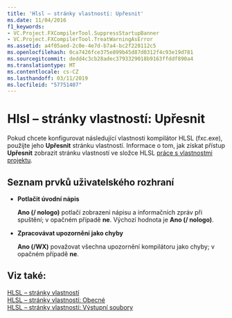 ```yaml
---
title: 'Hlsl – stránky vlastností: Upřesnit'
ms.date: 11/04/2016
f1_keywords:
- VC.Project.FXCompilerTool.SuppressStartupBanner
- VC.Project.FXCompilerTool.TreatWarningAsError
ms.assetid: a4f05aed-2c0e-4e7d-b7a4-bc2f228112c5
ms.openlocfilehash: 0ca7426fce375e899b45d87d0312f4c93e19d781
ms.sourcegitcommit: dedd4c3cb28adec3793329018b9163ffddf890a4
ms.translationtype: MT
ms.contentlocale: cs-CZ
ms.lasthandoff: 03/11/2019
ms.locfileid: "57751407"
---
```

# <a name="hlsl-property-pages-advanced"></a>Hlsl – stránky vlastností: Upřesnit

Pokud chcete konfigurovat následující vlastnosti kompilátor HLSL (fxc.exe), použijte jeho **Upřesnit** stránku vlastností. Informace o tom, jak získat přístup **Upřesnit** zobrazit stránku vlastností ve složce HLSL [práce s vlastnostmi projektu](../ide/working-with-project-properties.md).

## <a name="uielement-list"></a>Seznam prvků uživatelského rozhraní

- **Potlačit úvodní nápis**

   **Ano (/ nologo)** potlačí zobrazení nápisu a informačních zpráv při spuštění; v opačném případě **ne**. Výchozí hodnota je **Ano (/ nologo)**.

- **Zpracovávat upozornění jako chyby**

   **Ano (/WX)** považovat všechna upozornění kompilátoru jako chyby; v opačném případě **ne**.

## <a name="see-also"></a>Viz také:

[HLSL – stránky vlastností](../ide/hlsl-property-pages.md)<br>
[HLSL – stránky vlastností: Obecné](../ide/hlsl-property-pages-general.md)<br>
[HLSL – stránky vlastností: Výstupní soubory](../ide/hlsl-property-pages-output-files.md)
